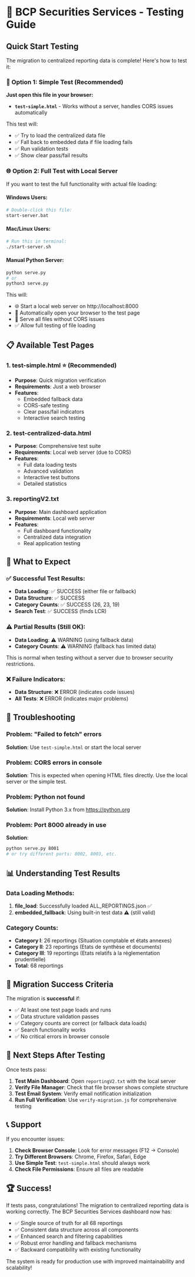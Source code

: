 # 🧪 BCP Securities Services - Testing Guide

## Quick Start Testing

The migration to centralized reporting data is complete! Here's how to test it:

### 🚀 Option 1: Simple Test (Recommended)

**Just open this file in your browser:**
- **`test-simple.html`** - Works without a server, handles CORS issues automatically

This test will:
- ✅ Try to load the centralized data file
- ✅ Fall back to embedded data if file loading fails
- ✅ Run validation tests
- ✅ Show clear pass/fail results

### 🌐 Option 2: Full Test with Local Server

If you want to test the full functionality with actual file loading:

#### Windows Users:
```bash
# Double-click this file:
start-server.bat
```

#### Mac/Linux Users:
```bash
# Run this in terminal:
./start-server.sh
```

#### Manual Python Server:
```bash
python serve.py
# or
python3 serve.py
```

This will:
- 🌐 Start a local web server on http://localhost:8000
- 🔗 Automatically open your browser to the test page
- 📄 Serve all files without CORS issues
- ✅ Allow full testing of file loading

## 📋 Available Test Pages

### 1. **test-simple.html** ⭐ (Recommended)
- **Purpose**: Quick migration verification
- **Requirements**: Just a web browser
- **Features**: 
  - Embedded fallback data
  - CORS-safe testing
  - Clear pass/fail indicators
  - Interactive search testing

### 2. **test-centralized-data.html** 
- **Purpose**: Comprehensive test suite
- **Requirements**: Local web server (due to CORS)
- **Features**:
  - Full data loading tests
  - Advanced validation
  - Interactive test buttons
  - Detailed statistics

### 3. **reportingV2.txt**
- **Purpose**: Main dashboard application
- **Requirements**: Local web server
- **Features**:
  - Full dashboard functionality
  - Centralized data integration
  - Real application testing

## 🎯 What to Expect

### ✅ Successful Test Results:
- **Data Loading**: ✅ SUCCESS (either file or fallback)
- **Data Structure**: ✅ SUCCESS 
- **Category Counts**: ✅ SUCCESS (26, 23, 19)
- **Search Test**: ✅ SUCCESS (finds LCR)

### ⚠️ Partial Results (Still OK):
- **Data Loading**: ⚠️ WARNING (using fallback data)
- **Category Counts**: ⚠️ WARNING (fallback has limited data)

This is normal when testing without a server due to browser security restrictions.

### ❌ Failure Indicators:
- **Data Structure**: ❌ ERROR (indicates code issues)
- **All Tests**: ❌ ERROR (indicates major problems)

## 🔧 Troubleshooting

### Problem: "Failed to fetch" errors
**Solution**: Use `test-simple.html` or start the local server

### Problem: CORS errors in console
**Solution**: This is expected when opening HTML files directly. Use the local server or the simple test.

### Problem: Python not found
**Solution**: Install Python 3.x from https://python.org

### Problem: Port 8000 already in use
**Solution**: 
```bash
python serve.py 8001
# or try different ports: 8002, 8003, etc.
```

## 📊 Understanding Test Results

### Data Loading Methods:
1. **file_load**: Successfully loaded ALL_REPORTINGS.json ✅
2. **embedded_fallback**: Using built-in test data ⚠️ (still valid)

### Category Counts:
- **Category I**: 26 reportings (Situation comptable et états annexes)
- **Category II**: 23 reportings (Etats de synthèse et documents)  
- **Category III**: 19 reportings (Etats relatifs à la réglementation prudentielle)
- **Total**: 68 reportings

## 🎉 Migration Success Criteria

The migration is **successful** if:
- ✅ At least one test page loads and runs
- ✅ Data structure validation passes
- ✅ Category counts are correct (or fallback data loads)
- ✅ Search functionality works
- ✅ No critical errors in browser console

## 🚀 Next Steps After Testing

Once tests pass:

1. **Test Main Dashboard**: Open `reportingV2.txt` with the local server
2. **Verify File Manager**: Check that file browser shows complete structure
3. **Test Email System**: Verify email notification initialization
4. **Run Full Verification**: Use `verify-migration.js` for comprehensive testing

## 📞 Support

If you encounter issues:

1. **Check Browser Console**: Look for error messages (F12 → Console)
2. **Try Different Browsers**: Chrome, Firefox, Safari, Edge
3. **Use Simple Test**: `test-simple.html` should always work
4. **Check File Permissions**: Ensure all files are readable

## 🏆 Success!

If tests pass, congratulations! The migration to centralized reporting data is working correctly. The BCP Securities Services dashboard now has:

- ✅ Single source of truth for all 68 reportings
- ✅ Consistent data structure across all components  
- ✅ Enhanced search and filtering capabilities
- ✅ Robust error handling and fallback mechanisms
- ✅ Backward compatibility with existing functionality

The system is ready for production use with improved maintainability and scalability!
